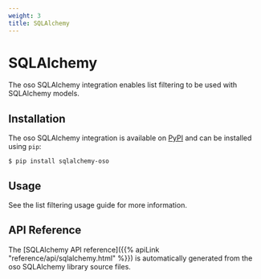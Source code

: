 ```yaml
---
weight: 3
title: SQLAlchemy
---
```


# SQLAlchemy

The oso SQLAlchemy integration enables list filtering
to be used with SQLAlchemy models.

## Installation

The oso SQLAlchemy integration is available on [PyPI](https://pypi.org/project/sqlalchemy-oso/) and can be installed using
`pip`:

```
$ pip install sqlalchemy-oso
```

## Usage

See the list filtering usage guide for more information.

## API Reference

The [SQLAlchemy API reference]({{% apiLink "reference/api/sqlalchemy.html" %}})
is automatically generated from the oso SQLAlchemy library source files.
